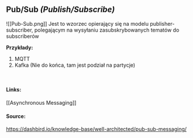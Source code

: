 ## Pub/Sub *(Publish/Subscribe)*
![[Pub-Sub.png]]
Jest to wzorzec opierający się na modelu publisher-subscriber, polegającym na wysyłaniu zasubskrybowanych tematów do subscriberów 

**Przykłady:**
1) MQTT
2) Kafka (Nie do końca, tam jest podział na partycje)
<br>

#### Links:
[[Asynchronous Messaging]]

#### Source:
https://dashbird.io/knowledge-base/well-architected/pub-sub-messaging/

